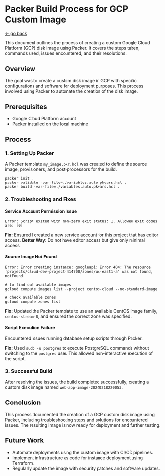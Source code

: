 # Packer Build Process for GCP Custom Image

[<- go back](../README.md)

This document outlines the process of creating a custom Google Cloud Platform (GCP) disk image using Packer. It covers the steps taken, commands used, issues encountered, and their resolutions.

## Overview

The goal was to create a custom disk image in GCP with specific configurations and software for deployment purposes. This process involved using Packer to automate the creation of the disk image.

## Prerequisites

- Google Cloud Platform account
- Packer installed on the local machine

## Process

### 1. Setting Up Packer

A Packer template `my_image.pkr.hcl` was created to define the source image, provisioners, and post-processors for the build.

```shell
packer init .
packer validate -var-file=./variables.auto.pkvars.hcl .
packer build -var-file=./variables.auto.pkvars.hcl .
```

### 2. Troubleshooting and Fixes

#### Service Account Permission Issue

```shell
Error: Script exited with non-zero exit status: 1. Allowed exit codes are: [0]
```

**Fix:** Ensured I created a new service account for this project that has editor access.
**Better Way**: Do not have editor access but give only minimal access

#### Source Image Not Found

```shell
Error: Error creating instance: googleapi: Error 404: The resource 'projects/cloud-dev-project-414700/zones/us-east1-a' was not found, notFound
```

```shell
# to find out available images
gcloud compute images list --project centos-cloud --no-standard-image

# check available zones
gcloud compute zones list
```

**Fix:** Updated the Packer template to use an available CentOS image family, `centos-stream-8`, and ensured the correct zone was specified.

#### Script Execution Failure

Encountered issues running database setup scripts through Packer.

**Fix:** Used `sudo -u postgres` to execute PostgreSQL commands without switching to the `postgres` user. This allowed non-interactive execution of the script.

### 3. Successful Build

After resolving the issues, the build completed successfully, creating a custom disk image named `web-app-image-20240218220053`.

## Conclusion

This process documented the creation of a GCP custom disk image using Packer, including troubleshooting steps and solutions for encountered issues. The resulting image is now ready for deployment and further testing.

## Future Work

- Automate deployments using the custom image with CI/CD pipelines.
- Implement infrastructure as code for instance deployment using Terraform.
- Regularly update the image with security patches and software updates.
